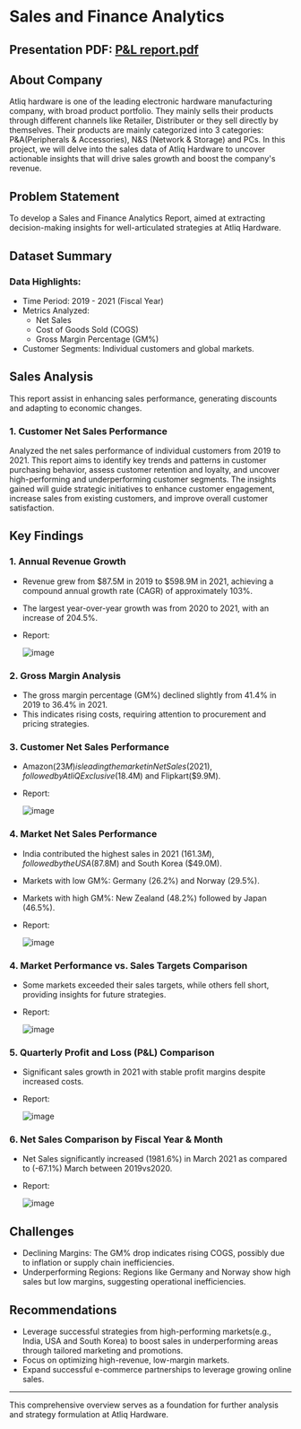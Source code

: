 # Sales and Finance Analytics
## Presentation PDF: [P&L report.pdf](https://github.com/ShrikantDeshmukh1/Sales-and-Finance-Analytics/blob/main/P%26L%20report.pdf)

## About Company
Atliq hardware is one of the leading electronic hardware manufacturing company, with broad product portfolio. They mainly sells their products through different channels like Retailer, Distributer or they sell directly by themselves. Their products are mainly categorized into 3 categories: P&A(Peripherals & Accessories), N&S (Network & Storage) and PCs.
		In this project, we will delve into the sales data of Atliq Hardware to uncover actionable insights that will drive sales growth and boost the company's revenue.

## Problem Statement
To develop a Sales and Finance Analytics Report, aimed at extracting decision-making insights for well-articulated strategies at Atliq Hardware.

## Dataset Summary
### Data Highlights:
- Time Period: 2019 - 2021 (Fiscal Year)
- Metrics Analyzed:
   - Net Sales
   - Cost of Goods Sold (COGS)
   - Gross Margin Percentage (GM%)
- Customer Segments: Individual customers and global markets.

## Sales Analysis
This report assist in enhancing sales performance, generating discounts and adapting to economic changes.

### 1. Customer Net Sales Performance
Analyzed the net sales performance of individual customers from 2019 to 2021. This report aims to identify key trends and patterns in customer purchasing behavior, assess customer retention and loyalty, and uncover high-performing and underperforming customer segments. The insights gained will guide strategic initiatives to enhance customer engagement, increase sales from existing customers, and improve overall customer satisfaction.






















## Key Findings
### 1. Annual Revenue Growth
   - Revenue grew from $87.5M in 2019 to $598.9M in 2021, achieving a compound annual growth rate (CAGR) of approximately 103%.
   - The largest year-over-year growth was from 2020 to 2021, with an increase of 204.5%.
   - Report:

      ![image](https://github.com/user-attachments/assets/fb791d09-1e7e-4c01-bfb6-5370c608ab1b)

### 2. Gross Margin Analysis
   - The gross margin percentage (GM%) declined slightly from 41.4% in 2019 to 36.4% in 2021.
   - This indicates rising costs, requiring attention to procurement and pricing strategies.

### 3. Customer Net Sales Performance
   - Amazon($23M) is leading the market in Net Sales (2021), followed by AtliQ Exclusive($18.4M) and Flipkart($9.9M).
   - Report:

      ![image](https://github.com/user-attachments/assets/adbfc864-d3de-404e-ba0b-155aa56f5ce1)



### 4. Market Net Sales Performance
   - India contributed the highest sales in 2021 ($161.3M), followed by the USA ($87.8M) and South Korea ($49.0M).
   - Markets with low GM%: Germany (26.2%) and Norway (29.5%).
   - Markets with high GM%: New Zealand (48.2%) followed by Japan (46.5%).
   - Report:

      ![image](https://github.com/user-attachments/assets/5741fc45-8295-4f22-bd9e-a1dab5c080f3)

### 4. Market Performance vs. Sales Targets Comparison
   - Some markets exceeded their sales targets, while others fell short, providing insights for future strategies.
   - Report:

      ![image](https://github.com/user-attachments/assets/a73d3fa7-2f70-4dc6-978d-b409f92d458f)

### 5. Quarterly Profit and Loss (P&L) Comparison
   - Significant sales growth in 2021 with stable profit margins despite increased costs.
   - Report:

      ![image](https://github.com/user-attachments/assets/751cdccb-eecb-4e52-80e5-fe6fcfc45949)

### 6. Net Sales Comparison by Fiscal Year & Month
   - Net Sales significantly increased (1981.6%) in March 2021 as compared to (-67.1%) March between 2019vs2020.
   - Report:

      ![image](https://github.com/user-attachments/assets/6ae9895e-2df5-4773-a843-1ff249c152a7)

## Challenges
 - Declining Margins: The GM% drop indicates rising COGS, possibly due to inflation or supply chain inefficiencies.
 - Underperforming Regions: Regions like Germany and Norway show high sales but low margins, suggesting operational inefficiencies.

## Recommendations
- Leverage successful strategies from high-performing markets(e.g., India, USA and South Korea) to boost sales in underperforming areas through tailored marketing and promotions.
- Focus on optimizing high-revenue, low-margin markets.
- Expand successful e-commerce partnerships to leverage growing online sales.
--- 
This comprehensive overview serves as a foundation for further analysis and strategy formulation at Atliq Hardware.

